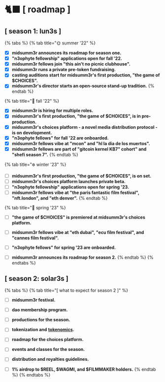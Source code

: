 # 🐈⬛ \[ roadmap ]

## \[ season 1: lun3s ]



{% tabs %}
{% tab title="🌞  summer '22" %}
* [x] **midsumm3r announces its roadmap for season one.**
* [x] **"n3ophyte fellowship" applications open for fall '22.**
* [x] **midsumm3r fellows join "this ain't no picnic clubhouse".**
* [x] **midsumm3r runs a private pre-token fundraising.**
* [x] **casting auditions start for midsumm3r's first production, "the game of $CHOICES".**
* [x] **midsumm3r's director starts an open-source stand-up tradition.**
{% endtab %}

{% tab title="🍁 fall '22" %}
* [x] **midsumm3r is hiring for multiple roles.**
* [x] **midsumm3r's first production, "the game of $CHOICES", is in pre-production.**
* [x] **midsumm3r's choices platform - a novel media distribution protocol - is on development.**
* [x] **"n3ophyte fellows" for fall '22 are onboarded.**
* [x] **midsumm3r fellows vibe at "mcon" and "hl la dia de los muertos".**
* [x] **midsumm3r fellows are part of "gitcoin kernel KB7" cohort" and "shefi season 7".**
{% endtab %}

{% tab title="❄️ winter '23" %}
* [ ] **midsumm3r's first production, "the game of $CHOICES", is on set.**
* [ ] **midsumm3r's choices platform launches private beta.**
* [ ] **"n3ophyte fellowship" applications open for spring '23.**
* [ ] **midsumm3r fellows vibe at "the paris fantastic film festival", "nft.london", and "eth denver".**
{% endtab %}

{% tab title="🌹 spring '23" %}
* [ ] **"the game of $CHOICES" is premiered at midsumm3r's choices platform.**
* [ ] **midsumm3r fellows vibe at "eth dubai", "ecu film festival", and "cannes film festival".**
* [ ] **"n3ophyte fellows" for spring '23 are onboarded.**
* [ ] **midsumm3r announces its roadmap for season 2.**
{% endtab %}
{% endtabs %}



## \[ season 2: solar3s ]



{% tabs %}
{% tab title="[  what to expect for season 2 ]" %}
* [ ] **midsumm3r festival.**
* [ ] **dao membership program.**
* [ ] **productions for the season.**
* [ ] **tokenization and** [**tokenomics**](https://github.com/bt3gl-labs/Awesome-Tokenomics-and-DAOs)**.**
* [ ] **roadmap for the choices platform.**
* [ ] **events and classes for the season.**
* [ ] **distribution and royalties guidelines.**
* [ ] **1% airdrop to $REEL, $WAGMI, and $FILMMAKER holders.**&#x20;
{% endtab %}
{% endtabs %}

